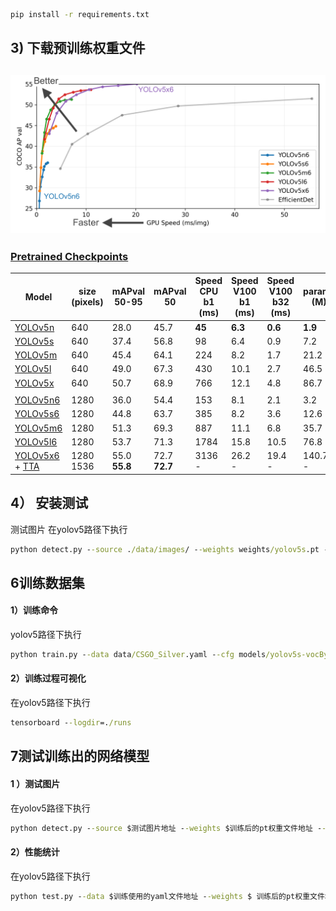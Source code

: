 ``` cmd
pip install -r requirements.txt
```

## 3) 下载预训练权重文件

## ![img](./assets/155040763-93c22a27-347c-4e3c-847a-8094621d3f4e.png)

### [Pretrained Checkpoints](https://github.com/ultralytics/yolov5)

| Model                                                        | size (pixels) | mAPval 50-95  | mAPval 50     | Speed CPU b1 (ms) | Speed V100 b1 (ms) | Speed V100 b32 (ms) | params (M) | FLOPs @640 (B) |
| ------------------------------------------------------------ | ------------- | ------------- | ------------- | ----------------- | ------------------ | ------------------- | ---------- | -------------- |
| [YOLOv5n](https://github.com/ultralytics/yolov5/releases/download/v7.0/yolov5n.pt) | 640           | 28.0          | 45.7          | **45**            | **6.3**            | **0.6**             | **1.9**    | **4.5**        |
| [YOLOv5s](https://github.com/ultralytics/yolov5/releases/download/v7.0/yolov5s.pt) | 640           | 37.4          | 56.8          | 98                | 6.4                | 0.9                 | 7.2        | 16.5           |
| [YOLOv5m](https://github.com/ultralytics/yolov5/releases/download/v7.0/yolov5m.pt) | 640           | 45.4          | 64.1          | 224               | 8.2                | 1.7                 | 21.2       | 49.0           |
| [YOLOv5l](https://github.com/ultralytics/yolov5/releases/download/v7.0/yolov5l.pt) | 640           | 49.0          | 67.3          | 430               | 10.1               | 2.7                 | 46.5       | 109.1          |
| [YOLOv5x](https://github.com/ultralytics/yolov5/releases/download/v7.0/yolov5x.pt) | 640           | 50.7          | 68.9          | 766               | 12.1               | 4.8                 | 86.7       | 205.7          |
|                                                              |               |               |               |                   |                    |                     |            |                |
| [YOLOv5n6](https://github.com/ultralytics/yolov5/releases/download/v7.0/yolov5n6.pt) | 1280          | 36.0          | 54.4          | 153               | 8.1                | 2.1                 | 3.2        | 4.6            |
| [YOLOv5s6](https://github.com/ultralytics/yolov5/releases/download/v7.0/yolov5s6.pt) | 1280          | 44.8          | 63.7          | 385               | 8.2                | 3.6                 | 12.6       | 16.8           |
| [YOLOv5m6](https://github.com/ultralytics/yolov5/releases/download/v7.0/yolov5m6.pt) | 1280          | 51.3          | 69.3          | 887               | 11.1               | 6.8                 | 35.7       | 50.0           |
| [YOLOv5l6](https://github.com/ultralytics/yolov5/releases/download/v7.0/yolov5l6.pt) | 1280          | 53.7          | 71.3          | 1784              | 15.8               | 10.5                | 76.8       | 111.4          |
| [YOLOv5x6](https://github.com/ultralytics/yolov5/releases/download/v7.0/yolov5x6.pt) + [TTA](https://docs.ultralytics.com/yolov5/tutorials/test_time_augmentation) | 1280 1536     | 55.0 **55.8** | 72.7 **72.7** | 3136 -            | 26.2 -             | 19.4 -              | 140.7 -    | 209.8 -        |

## 4） 安装测试

测试图片
在yolov5路径下执行

``` cmd
python detect.py --source ./data/images/ --weights weights/yolov5s.pt --conf 0.4
```



## 6训练数据集

#### 1）训练命令

yolov5路径下执行

``` cmd
python train.py --data data/CSGO_Silver.yaml --cfg models/yolov5s-vocBySilver.yaml --weights weights/yolov5s.pt --batch-size 16 --epochs 100
```

#### 2）训练过程可视化

在yolov5路径下执行

``` cmd
tensorboard --logdir=./runs
```

## 7测试训练出的网络模型

#### 1 ）测试图片

在yolov5路径下执行

``` cmd
python detect.py --source $测试图片地址 --weights $训练后的pt权重文件地址 --conf 0.4 
```

#### 2）性能统计

在yolov5路径下执行

``` cmd
python test.py --data $训练使用的yaml文件地址 --weights $ 训练后的pt权重文件地址 --batch-size 16
```

